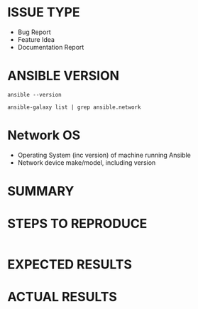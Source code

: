 <!---
Verify first that your issue/request is not already reported on GitHub.
Test if the latest release, and devel branch are affected too.-->

# ISSUE TYPE

<!--- Pick one below and delete the rest -->

- Bug Report
- Feature Idea
- Documentation Report

# ANSIBLE VERSION

```
ansible --version

ansible-galaxy list | grep ansible.network
```

# Network OS

- Operating System (inc version) of machine running Ansible
- Network device make/model, including version

# SUMMARY

<!--- Explain the problem briefly -->

# STEPS TO REPRODUCE

<!--- For bugs, show exactly how to reproduce the problem, using a minimal test-case.
For new features, show how the feature would be used.
Paste example playbooks or commands between quotes below -->

```yaml

```

<!--- You can also paste gist.github.com links for larger files -->

# EXPECTED RESULTS

<!--- What did you expect to happen when running the steps above? -->

# ACTUAL RESULTS

<!--- What actually happened? If possible run with extra verbosity (ansible-playbook -vvvv ...)
Paste verbatim command output between quotes below -->

```

```
